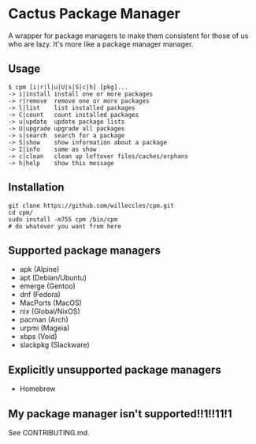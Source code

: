 # Cactus Package Manager
A wrapper for package managers to make them consistent for those of us who are
lazy. It's more like a package manager manager.

## Usage

```
$ cpm [i|r|l|u|U|s|S|c|h] [pkg]...
-> i|install install one or more packages
-> r|remove  remove one or more packages
-> l|list    list installed packages
-> C|count   count installed packages
-> u|update  update package lists
-> U|upgrade upgrade all packages
-> s|search  search for a package
-> S|show    show information about a package
-> I|info    same as show
-> c|clean   clean up leftover files/caches/orphans
-> h|help    show this message
```

## Installation
```
git clone https://github.com/willeccles/cpm.git
cd cpm/
sudo install -m755 cpm /bin/cpm
# do whatever you want from here
```

## Supported package managers

- apk (Alpine)
- apt (Debian/Ubuntu)
- emerge (Gentoo)
- dnf (Fedora)
- MacPorts (MacOS)
- nix (Global/NixOS)
- pacman (Arch)
- urpmi (Mageia)
- xbps (Void)
- slackpkg (Slackware)

## Explicitly unsupported package managers

- Homebrew

## My package manager isn't supported!!1!!11!1

See CONTRIBUTING.md.
